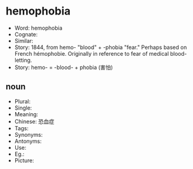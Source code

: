# hemophobia

- Word: hemophobia
- Cognate: 
- Similar: 
- Story: 1844, from hemo- "blood" + -phobia "fear." Perhaps based on French hémophobie. Originally in reference to fear of medical blood-letting.
- Story: hemo- = -blood- + phobia (害怕)

## noun

- Plural: 
- Single: 
- Meaning: 
- Chinese: 恐血症
- Tags: 
- Synonyms: 
- Antonyms: 
- Use: 
- Eg.: 
- Picture: 

